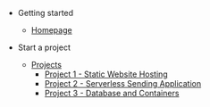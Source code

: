 - Getting started

    - [Homepage](/#homepage)

- Start a project

    - [Projects](projects/README.md)
        - [Project 1 - Static Website Hosting](/projects/project-1/README)
        - [Project 2 - Serverless Sending Application](/projects/project-2/README)
        - [Project 3 - Database and Containers](/projects/project-3/README)